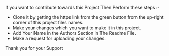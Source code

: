 If you want to contribute towards this Project Then Perform these steps :-

   - Clone it by getting the https link from the green button from the up-right corner of this project files names.
   - Make your changes which you want to make it in this project.
   - Add Your Name in the Authors Section in The Readme File.
   - Make a request for uploading your changes.

   Thank you for your Support